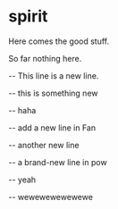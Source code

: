 # spirit

Here comes the good stuff.

So far nothing here.

-- This line is a new line.

-- this is something new

-- haha


-- add a new line in Fan

-- another new line

-- a brand-new line in pow

-- yeah



-- wewewewewewewe


